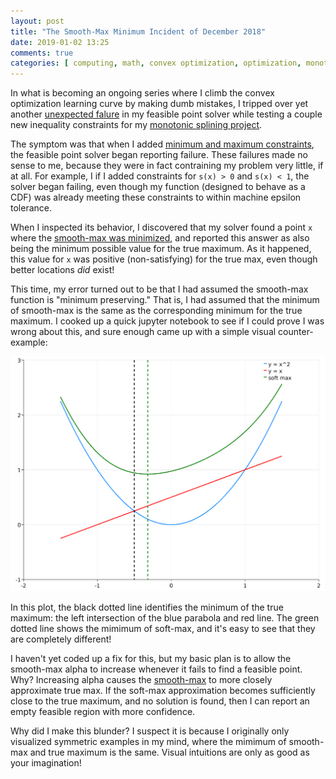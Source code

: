 ```yaml
---
layout: post
title: "The Smooth-Max Minimum Incident of December 2018"
date: 2019-01-02 13:25
comments: true
categories: [ computing, math, convex optimization, optimization, monotonic spline, spline, algorithms ]
---
```


In what is becoming an ongoing series where I climb the convex optimization learning curve by making dumb mistakes,
I tripped over yet another [unexpected falure](https://github.com/erikerlandson/gibbous/issues/1)
in my feasible point solver while testing a couple new inequality constraints for my
[monotonic splining project](https://github.com/erikerlandson/snowball).

The symptom was that when I added [minimum and maximum constraints](https://github.com/erikerlandson/snowball/pull/1),
the feasible point solver began reporting failure.
These failures made no sense to me, because they were in fact contraining my problem very little, if at all.
For example, I if I added constraints for `s(x) > 0` and `s(x) < 1`, the solver began failing,
even though my function (designed to behave as a CDF) was already meeting these constraints to within machine epsilon tolerance.

When I inspected its behavior, I discovered that my solver found a point `x` where the
[smooth-max was minimized](http://erikerlandson.github.io/blog/2018/06/03/solving-feasible-points-with-smooth-max/),
and reported this answer as also being the minimum possible value for the true maximum.
As it happened, this value for `x` was positive (non-satisfying) for the true max, even though better locations _did_ exist!

This time, my error turned out to be that I had assumed the smooth-max function is "minimum preserving."
That is, I had assumed that the minimum of smooth-max is the same as the corresponding minimum for the true maximum.
I cooked up a quick jupyter notebook to see if I could prove I was wrong about this, and sure enough came up with a simple
visual counter-example:

![Figure-1](/assets/images/smooth-max-plot.png)

In this plot, the black dotted line identifies the minimum of the true maximum:
the left intersection of the blue parabola and red line.
The green dotted line shows the mimimum of soft-max, and it's easy to see that they are completely different!

I haven't yet coded up a fix for this, but my basic plan is to allow the smooth-max alpha to increase whenever it
fails to find a feasible point.
Why? Increasing alpha causes the
[smooth-max](http://erikerlandson.github.io/blog/2018/05/28/computing-smooth-max-and-its-gradients-without-over-and-underflow/)
to more closely approximate true max.
If the soft-max approximation becomes sufficiently close to the true maximum, and no solution is found,
then I can report an empty feasible region with more confidence.

Why did I make this blunder?
I suspect it is because I originally only visualized symmetric examples in my mind,
where the mimimum of smooth-max and true maximum is the same.
Visual intuitions are only as good as your imagination!
